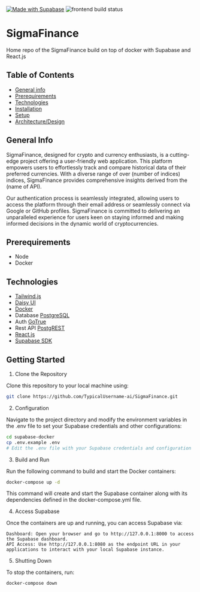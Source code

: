 [![Made with Supabase](https://supabase.com/badge-made-with-supabase.svg)](https://supabase.com)
![frontend build status](https://github.com/TypicalUsername-ai/SigmaFinance/actions/workflows/yarn-build.yml/badge.svg)

# SigmaFinance

Home repo of the SigmaFinance build on top of docker with Supabase and React.js

## Table of Contents
* [General info](#general-info)
* [Prerequirements](#technologies)
* [Technologies](#technologies)
* [Installation](#installation)
* [Setup](#setup)
* [Architecture/Design](#architecturedesign)

## General Info
SigmaFinance, designed for crypto and currency enthusiasts, is a cutting-edge project offering a user-friendly web application. This platform empowers users to effortlessly track and compare historical data of their preferred currencies. With a diverse range of over (number of indices) indices, SigmaFinance provides comprehensive insights derived from the (name of API).

Our authentication process is seamlessly integrated, allowing users to access the platform through their email address or seamlessly connect via Google or GitHub profiles. SigmaFinance is committed to delivering an unparalleled experience for users keen on staying informed and making informed decisions in the dynamic world of cryptocurrencies.
## Prerequirements

* Node
* Docker

## Technologies

- [Tailwind.js](https://tailwindcss.com/)
- [Daisy UI](https://daisyui.com/)
- [Docker](https://www.docker.com/)
- Database [PostgreSQL](https://github.com/supabase/postgres)
- Auth [GoTrue](https://github.com/supabase/gotrue)
- Rest API [PostgREST](https://postgrest.org/en/stable/)
- [React.js](https://react.dev/)
- [Supabase SDK](https://supabase.com/docs/reference/javascript/installing)

## Getting Started
1. Clone the Repository

Clone this repository to your local machine using:

```bash
git clone https://github.com/TypicalUsername-ai/SigmaFinance.git
```

2. Configuration

Navigate to the project directory and modify the environment variables in the .env file to set your Supabase credentials and other configurations:

```bash
cd supabase-docker
cp .env.example .env
# Edit the .env file with your Supabase credentials and configuration
```

3. Build and Run

Run the following command to build and start the Docker containers:

```bash
docker-compose up -d
```

This command will create and start the Supabase container along with its dependencies defined in the docker-compose.yml file.

4. Access Supabase

Once the containers are up and running, you can access Supabase via:

    Dashboard: Open your browser and go to http://127.0.0.1:8000 to access the Supabase dashboard.
    API Access: Use http://127.0.0.1:8080 as the endpoint URL in your applications to interact with your local Supabase instance.

5. Shutting Down

To stop the containers, run:

```bash
docker-compose down
```